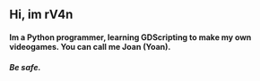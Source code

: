 ## Hi, im rV4n

#### Im a Python programmer, learning GDScripting to make my own videogames. You can call me Joan (Yoan).  
###### **Be safe.**
